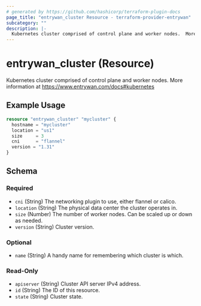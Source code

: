 ```yaml
---
# generated by https://github.com/hashicorp/terraform-plugin-docs
page_title: "entrywan_cluster Resource - terraform-provider-entrywan"
subcategory: ""
description: |-
  Kubernetes cluster comprised of control plane and worker nodes.  More information at https://www.entrywan.com/docs#kubernetes
---
```


# entrywan_cluster (Resource)

Kubernetes cluster comprised of control plane and worker nodes.  More information at https://www.entrywan.com/docs#kubernetes

## Example Usage

```terraform
resource "entrywan_cluster" "mycluster" {
  hostname = "mycluster"
  location = "us1"
  size     = 3
  cni      = "flannel"
  version = "1.31"
}
```

<!-- schema generated by tfplugindocs -->
## Schema

### Required

- `cni` (String) The networking plugin to use, either flannel or calico.
- `location` (String) The physical data center the cluster operates in.
- `size` (Number) The number of worker nodes.  Can be scaled up or down as needed.
- `version` (String) Cluster version.

### Optional

- `name` (String) A handy name for remembering which cluster is which.

### Read-Only

- `apiserver` (String) Cluster API server IPv4 address.
- `id` (String) The ID of this resource.
- `state` (String) Cluster state.

